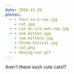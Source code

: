 ```yaml
---
date: 2018-12-29
photos:
  - - four-in-a-row.jpg
    - cat.jpg
  - - cat-on-its-own-row.jpg
  - - one-kitten.jpg
    - two-kittens.jpg
    - three-kitties.jpg
    - cat.png
  - - moving-cat.gif
---
```

Aren't these such cute cats!?

